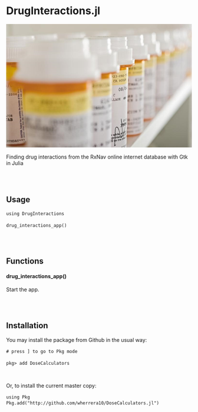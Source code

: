 # DrugInteractions.jl

<img src="https://github.com/wherrera10/DrugInteractions.jl/blob/main/docs/src/bottles-from-nih-twitter.png">

Finding drug interactions from the RxNav online internet database with Gtk in Julia

<br /><br />

## Usage
    
    using DrugInteractions

    drug_interactions_app()
    
<br /><br />

## Functions

####    drug_interactions_app()

Start the app.

<br /><br />
  
## Installation
                                   
You may install the package from Github in the usual way:
<br />

    # press ] to go to Pkg mode
  
    pkg> add DoseCalculators
      
 <br />
  
 Or, to install the current master copy:
    
    using Pkg
    Pkg.add("http://github.com/wherrera10/DoseCalculators.jl")                          
  
 <br /> 
 
